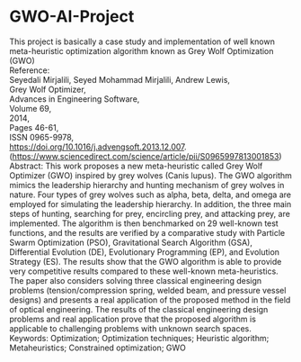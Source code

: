 # GWO-AI-Project
This project is basically a case study and implementation of well known meta-heuristic optimization algorithm known as Grey Wolf Optimization (GWO)  
Reference:  
Seyedali Mirjalili, Seyed Mohammad Mirjalili, Andrew Lewis,  
Grey Wolf Optimizer,  
Advances in Engineering Software,  
Volume 69,  
2014,  
Pages 46-61,  
ISSN 0965-9978,  
https://doi.org/10.1016/j.advengsoft.2013.12.007.  
(https://www.sciencedirect.com/science/article/pii/S0965997813001853)  
Abstract: This work proposes a new meta-heuristic called Grey Wolf Optimizer (GWO) inspired by grey wolves (Canis lupus). The GWO algorithm mimics the leadership hierarchy and hunting mechanism of grey wolves in nature. Four types of grey wolves such as alpha, beta, delta, and omega are employed for simulating the leadership hierarchy. In addition, the three main steps of hunting, searching for prey, encircling prey, and attacking prey, are implemented. The algorithm is then benchmarked on 29 well-known test functions, and the results are verified by a comparative study with Particle Swarm Optimization (PSO), Gravitational Search Algorithm (GSA), Differential Evolution (DE), Evolutionary Programming (EP), and Evolution Strategy (ES). The results show that the GWO algorithm is able to provide very competitive results compared to these well-known meta-heuristics. The paper also considers solving three classical engineering design problems (tension/compression spring, welded beam, and pressure vessel designs) and presents a real application of the proposed method in the field of optical engineering. The results of the classical engineering design problems and real application prove that the proposed algorithm is applicable to challenging problems with unknown search spaces.  
Keywords: Optimization; Optimization techniques; Heuristic algorithm; Metaheuristics; Constrained optimization; GWO  
